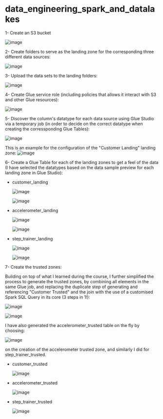 # data_engineering_spark_and_datalakes

1- Create an S3 bucket

![image](https://github.com/ksharawi/data_engineering_spark_and_datalakes/assets/94605032/d403fbd6-724d-40e7-b27e-6a3a014c99a7)

2- Create folders to serve as the landing zone for the corresponding three different data sources:

![image](https://github.com/ksharawi/data_engineering_spark_and_datalakes/assets/94605032/60b470b2-7645-4760-a4ec-00f64b169716)

3- Upload the data sets to the landing folders:

![image](https://github.com/ksharawi/data_engineering_spark_and_datalakes/assets/94605032/ee40f1d8-9222-48c9-b6c9-9a94c2fdcf23)

4- Create Glue service role (including policies that allows it interact with S3 and other Glue resources):

![image](https://github.com/ksharawi/data_engineering_spark_and_datalakes/assets/94605032/3c9f6a41-1f6d-4232-bc7c-3db85f2d3c38)

5- Discover the column's datatype for each data source using Glue Studio via a temporary job (in order to decide on the correct datatype when creating the corressponding Glue Tables):

![image](https://github.com/ksharawi/data_engineering_spark_and_datalakes/assets/94605032/227a6a90-d644-48fd-ac84-42eb4bf14ed5)

This is an example for the configuration of the "Customer Landing" landing zone:
![image](https://github.com/ksharawi/data_engineering_spark_and_datalakes/assets/94605032/a56fc8dc-e186-4d52-96cf-e77bf93b40a1)

6- Create a Glue Table for each of the landing zones to get a feel of the data (I have selected the datatypes based on the data sample preview for each landing zone in Glue Studio):

- customer_landing

  ![image](https://github.com/ksharawi/data_engineering_spark_and_datalakes/assets/94605032/f723aeaf-2db4-444b-98e4-d95a14e9d0e2)

  ![image](https://github.com/ksharawi/data_engineering_spark_and_datalakes/assets/94605032/f055ef01-ceef-47b0-81f1-a2abfa7323e0)

- accelerometer_landing

  ![image](https://github.com/ksharawi/data_engineering_spark_and_datalakes/assets/94605032/d860eccb-8651-48a2-91d0-43bf43730b3b)

  ![image](https://github.com/ksharawi/data_engineering_spark_and_datalakes/assets/94605032/f27d092c-a372-4ee1-baf4-75226c47a781)

- step_trainer_landing

  ![image](https://github.com/ksharawi/data_engineering_spark_and_datalakes/assets/94605032/6ee07cbf-8e58-4a2a-8e61-cb6db91ea7a6)

  ![image](https://github.com/ksharawi/data_engineering_spark_and_datalakes/assets/94605032/e8f4f9f5-7efd-4d07-ab05-f9d8a706d423)

7- Create the trusted zones:

Building on top of what I learned during the course, I further simplified the process to generate the trusted zones, by combining all elements in the same Glue job, and replacing the duplicate step of generating and referencing "Customer Trusted" and the join with the use of a  customised Spark SQL Query in its core (3 steps in 1!):

![image](https://github.com/ksharawi/data_engineering_spark_and_datalakes/assets/94605032/47e9635c-1883-4c88-8c1f-ab3dcf6a13c4)

![image](https://github.com/ksharawi/data_engineering_spark_and_datalakes/assets/94605032/017d2f4f-403b-4c90-9b5c-e11deef116d5)

I have also generated the accelerometer_trusted table on the fly by choosing:

![image](https://github.com/ksharawi/data_engineering_spark_and_datalakes/assets/94605032/986f649e-eaf6-4d5d-a4c8-947d299326be)

on the creation of the accelerometer trusted zone, and similarly I did for step_trainer_trusted.

- customer_trusted

  ![image](https://github.com/ksharawi/data_engineering_spark_and_datalakes/assets/94605032/e42690df-b29d-4dfe-902d-029d02a46626)

- accelerometer_trusted
  
  ![image](https://github.com/ksharawi/data_engineering_spark_and_datalakes/assets/94605032/becbb738-5628-4c75-b959-bc5155ec73e0)

- step_trainer_trusted

  ![image](https://github.com/ksharawi/data_engineering_spark_and_datalakes/assets/94605032/52b79c6f-5771-46e5-a47a-1b787d7ba0b5)




  


  

